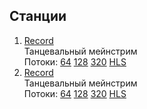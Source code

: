 ## Станции
1. [Record](https://radiorecord.ru/station/record)  
Танцевальный мейнстрим  
Потоки:
[64](https://radiorecord.hostingradio.ru/rr_main64.aacp)
[128](https://radiorecord.hostingradio.ru/rr_main96.aacp)
[320](https://radiorecord.hostingradio.ru/rr_main96.aacp)
[HLS](https://hls-01-radiorecord.hostingradio.ru/record/playlist.m3u8)
2. [Record](https://radiorecord.ru/station/record)  
Танцевальный мейнстрим  
Потоки:
[64](https://radiorecord.hostingradio.ru/rr_main64.aacp)
[128](https://radiorecord.hostingradio.ru/rr_main96.aacp)
[320](https://radiorecord.hostingradio.ru/rr_main96.aacp)
[HLS](https://hls-01-radiorecord.hostingradio.ru/record/playlist.m3u8)
